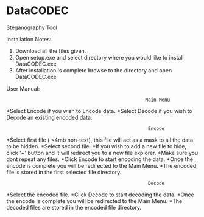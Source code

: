 DataCODEC
=========
Steganography Tool

Installation Notes:
1. Download all the files given.
2. Open setup.exe and select directory where you would like to install DataCODEC.exe
3. After installation is complete browse to the directory and open DataCODEC.exe

User Manual:

                                                       Main Menu
 
 *Select Encode if you wish to Encode data.
 *Select Decode if you wish to Decode an existing encoded data.

                                                        Encode
 
 *Select first file ( <4mb non-text), this file will act as a mask to all the data to be hidden.
 *Select second file.
 *If you wish to add a new file to hide, click '+' button and it will redirect you to a new file explorer.
 *Make sure you dont repeat any files.
 *Click Encode to start encoding the data.
 *Once the encode is complete you will be redirected to the Main Menu.
 *The encoded file is stored in the first selected file directory.

                                                        Decode
 
 *Select the encoded file.
 *Click Decode to start decoding the data.
 *Once the encode is complete you will be redirected to the Main Menu.
 *The decoded files are stored in the encoded file directory.

